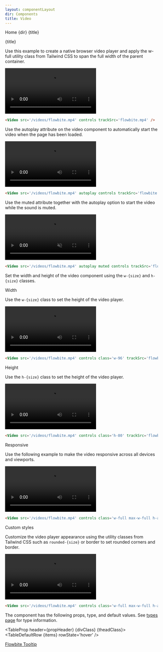 ```yaml
---
layout: componentLayout
dir: Components
title: Video
---
```


<script>
  import { Htwo, ExampleDiv, GitHubSource, CompoDescription, TableProp, TableDefaultRow} from '../utils'
  import { Video, Breadcrumb, BreadcrumbItem, Heading, P, A } from '$lib'

  import componentProps from '../props/Video.json'
  // Props table
  let items = componentProps.props
  let propHeader = ['Name', 'Type', 'Default']
  let divClass='w-full relative overflow-x-auto shadow-md sm:rounded-lg py-4'
  let theadClass ='text-xs text-gray-700 uppercase bg-gray-50 dark:bg-gray-700 dark:text-white'
</script>

<Breadcrumb class="pb-8">
  <BreadcrumbItem href="/" home >Home</BreadcrumbItem>
  <BreadcrumbItem>{dir}</BreadcrumbItem>
  <BreadcrumbItem>{title}</BreadcrumbItem>
</Breadcrumb>

<Heading class="mb-2" tag="h1" customSize="text-3xl">{title}</Heading>

<Htwo label="Video player" />

Use this example to create a native browser video player and apply the w-full utility class from Tailwind CSS to span the full width of the parent container.

<ExampleDiv>
<Video src='/videos/flowbite.mp4' controls trackSrc='flowbite.mp4' />
</ExampleDiv>

```html
<Video src='/videos/flowbite.mp4' controls trackSrc='flowbite.mp4' />
```

<Htwo label="Autoplay" />

Use the autoplay attribute on the video component to automatically start the video when the page has been loaded.

<ExampleDiv>
<Video src='/videos/flowbite.mp4' autoplay controls trackSrc='flowbite.mp4' />
</ExampleDiv>

```html
<Video src='/videos/flowbite.mp4' autoplay controls trackSrc='flowbite.mp4' />
```

<Htwo label="Muted" />

Use the muted attribute together with the autoplay option to start the video while the sound is muted.

<ExampleDiv>
<Video src='/videos/flowbite.mp4' autoplay muted controls trackSrc='flowbite.mp4' />
</ExampleDiv>

```html
<Video src='/videos/flowbite.mp4' autoplay muted controls trackSrc='flowbite.mp4' />
```

<Htwo label="Sizes" />

Set the width and height of the video component using the `w-{size}` and `h-{size}` classes.

<Heading tag="h3" customSize="text-xl font-semibold" class="mb-4 mt-8">Width</Heading>

Use the `w-{size}` class to set the height of the video player.

<ExampleDiv>
<Video src='/videos/flowbite.mp4' controls class='w-96' trackSrc='flowbite.mp4' />
</ExampleDiv>

```html
<Video src='/videos/flowbite.mp4' controls class='w-96' trackSrc='flowbite.mp4' />
```

<Heading tag="h3" customSize="text-xl font-semibold" class="mb-4 mt-8">Height</Heading>

Use the `h-{size}` class to set the height of the video player.

<ExampleDiv>
<Video src='/videos/flowbite.mp4' controls class='h-80' trackSrc='flowbite.mp4' />
</ExampleDiv>

```html
<Video src='/videos/flowbite.mp4' controls class='h-80' trackSrc='flowbite.mp4' />
```

<Heading tag="h3" customSize="text-xl font-semibold" class="mb-4 mt-8">Responsive
</Heading>

Use the following example to make the video responsive across all devices and viewports.

<ExampleDiv>
<Video src='/videos/flowbite.mp4' controls class='w-full max-w-full h-auto' trackSrc='flowbite.mp4' />
</ExampleDiv>

```html
<Video src='/videos/flowbite.mp4' controls class='w-full max-w-full h-auto' trackSrc='flowbite.mp4' />
```

<Heading tag="h3" customSize="text-xl font-semibold" class="mb-4 mt-8">Custom styles
</Heading>

Customize the video player appearance using the utility classes from Tailwind CSS such as `rounded-{size}` or border to set rounded corners and border.

<ExampleDiv>
<Video src='/videos/flowbite.mp4' controls class='w-full max-w-full h-auto rounded-lg border border-gray-200 dark:border-gray-700' trackSrc='flowbite.mp4' />
</ExampleDiv>

```html
<Video src='/videos/flowbite.mp4' controls class='w-full max-w-full h-auto rounded-lg border border-gray-200 dark:border-gray-700' trackSrc='flowbite.mp4' />
```


<Htwo label="Props" />

<p>The component has the following props, type, and default values. See <a href="/pages/types">types 
 page</a> for type information.</p>

<TableProp header={propHeader} {divClass} {theadClass}>
  <TableDefaultRow {items} rowState='hover' />
</TableProp>

<Htwo label="References" />

<P>
  <A href="https://flowbite.com/docs/components/video/" target="_blank" class="link"
    >Flowbite Tooltip</A>
</P>